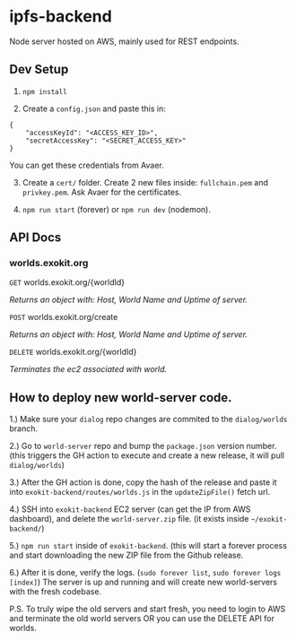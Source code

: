 # ipfs-backend

Node server hosted on AWS, mainly used for REST endpoints.

## Dev Setup

1. `npm install`

2. Create a `config.json` and paste this in: 

```
{
    "accessKeyId": "<ACCESS_KEY_ID>",
    "secretAccessKey": "<SECRET_ACCESS_KEY>"
}
```

You can get these credentials from Avaer.

3. Create a `cert/` folder. Create 2 new files inside: `fullchain.pem` and `privkey.pem`. Ask Avaer for the certificates.

4. `npm run start` (forever) or `npm run dev` (nodemon).

## API Docs

### worlds.exokit.org

`GET` worlds.exokit.org/{worldId}

*Returns an object with: Host, World Name and Uptime of server.*

`POST` worlds.exokit.org/create

*Returns an object with: Host, World Name and Uptime of server.*

`DELETE` worlds.exokit.org/{worldId}

*Terminates the ec2 associated with world.*

## How to deploy new world-server code.

1.) Make sure your `dialog` repo changes are commited to the `dialog/worlds` branch.

2.) Go to `world-server` repo and bump the `package.json` version number. (this triggers the GH action to execute and create a new release, it will pull `dialog/worlds`)

3.) After the GH action is done, copy the hash of the release and paste it into `exokit-backend/routes/worlds.js` in the `updateZipFile()` fetch url.

4.) SSH into `exokit-backend` EC2 server (can get the IP from AWS dashboard), and delete the `world-server.zip` file. (it exists inside `~/exokit-backend/`)

5.) `npm run start` inside of `exokit-backend`. (this will start a forever process and start downloading the new ZIP file from the Github release.

6.) After it is done, verify the logs. (`sudo forever list`, `sudo forever logs [index]`) The server is up and running and will create new world-servers with the fresh codebase.

P.S. To truly wipe the old servers and start fresh, you need to login to AWS and terminate the old world servers OR you can use the DELETE API for worlds.

